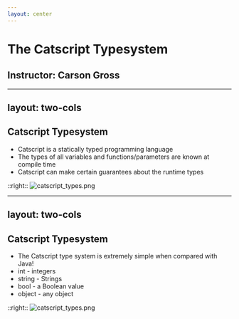 ```yaml
---
layout: center
---
```

# The Catscript Typesystem
## Instructor: Carson Gross

---
layout: two-cols
---

## Catscript Typesystem

* Catscript is a statically typed programming language
* The types of all variables and functions/parameters are known at compile time
* Catscript can make certain guarantees about the runtime types


::right::
![catscript_types.png](/catscript_types.png)

---
layout: two-cols
---

## Catscript Typesystem

* The Catscript type system is extremely simple when compared with Java!
* int - integers
* string - Strings
* bool - a Boolean value
* object - any object


::right::
![catscript_types.png](/catscript_types.png)